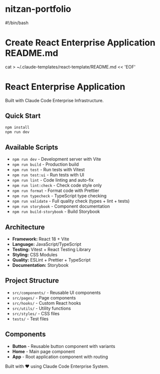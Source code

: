 # nitzan-portfolio
#!/bin/bash

# Create React Enterprise Application README.md
cat > ~/.claude-templates/react-template/README.md << 'EOF'
# React Enterprise Application

Built with Claude Code Enterprise Infrastructure.

## Quick Start

```bash
npm install
npm run dev
```

## Available Scripts

* `npm run dev` - Development server with Vite
* `npm run build` - Production build
* `npm run test` - Run tests with Vitest
* `npm run test:ui` - Run tests with UI
* `npm run lint` - Code linting and auto-fix
* `npm run lint:check` - Check code style only
* `npm run format` - Format code with Prettier
* `npm run typecheck` - TypeScript type checking
* `npm run validate` - Full quality check (types + lint + tests)
* `npm run storybook` - Component documentation
* `npm run build-storybook` - Build Storybook

## Architecture

* **Framework:** React 18 + Vite
* **Language:** JavaScript/TypeScript
* **Testing:** Vitest + React Testing Library
* **Styling:** CSS Modules
* **Quality:** ESLint + Prettier + TypeScript
* **Documentation:** Storybook

## Project Structure

* `src/components/` - Reusable UI components
* `src/pages/` - Page components
* `src/hooks/` - Custom React hooks
* `src/utils/` - Utility functions
* `src/styles/` - CSS files
* `tests/` - Test files

## Components

* **Button** - Reusable button component with variants
* **Home** - Main page component
* **App** - Root application component with routing

Built with ❤️ using Claude Code Enterprise System.
